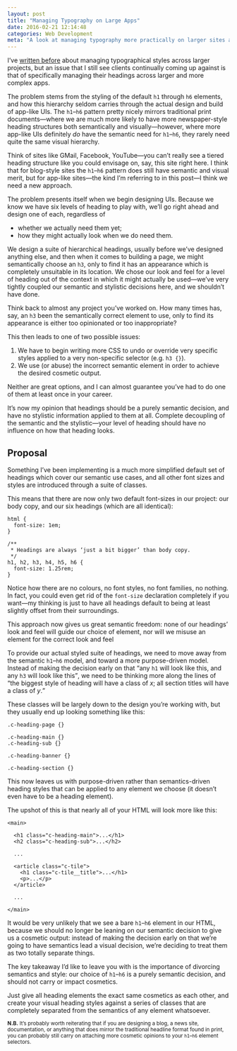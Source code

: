 ```yaml
---
layout: post
title: "Managing Typography on Large Apps"
date: 2016-02-21 12:14:48
categories: Web Development
meta: "A look at managing typography more practically on larger sites and apps"
---
```


I’ve [written before](http://csswizardry.com/2012/02/pragmatic-practical-font-sizing-in-css/)
about managing typographical styles across larger projects, but an issue that I
still see clients continually coming up against is that of specifically managing
their headings across larger and more complex apps.

The problem stems from the styling of the default `h1` through `h6` elements,
and how this hierarchy seldom carries through the actual design and build of
app-like UIs. The `h1`–`h6` pattern pretty nicely mirrors traditional print
documents—where we are much more likely to have more newspaper-style heading
structures both semantically and visually—however, where more app-like UIs
definitely _do_ have the semantic need for `h1`–`h6`, they rarely need quite the
same visual hierarchy.

Think of sites like GMail, Facebook, YouTube—you can’t really see a tiered
heading structure like you could envisage on, say, this site right here. I think
that for blog-style sites the `h1`–`h6` pattern does still have semantic and
visual merit, but for app-like sites—the kind I’m referring to in this post—I
think we need a new approach.

The problem presents itself when we begin designing UIs. Because we know we have
six levels of heading to play with, we’ll go right ahead and design one of each,
regardless of

* whether we actually need them yet;
* how they might actually look when we do need them.

We design a suite of hierarchical headings, usually before we’ve designed
anything else, and then when it comes to building a page, we might semantically
choose an `h3`, only to find it has an appearance which is completely unsuitable
in its location. We chose our look and feel for a level of heading out of the
context in which it might actually be used—we’ve very tightly coupled our
semantic and stylistic decisions here, and we shouldn’t have done.

Think back to almost any project you’ve worked on. How many times has, say, an
`h3` been the semantically correct element to use, only to find its appearance
is either too opinionated or too inappropriate?

This then leads to one of two possible issues:

1. We have to begin writing more CSS to undo or override very specific styles
   applied to a very non-specific selector (e.g. `h3 {}`).
2. We use (or abuse) the incorrect semantic element in order to achieve the
   desired cosmetic output.

Neither are great options, and I can almost guarantee you’ve had to do one of
them at least once in your career.

It’s now my opinion that headings should be a purely semantic decision, and have
no stylistic information applied to them at all. Complete decoupling of the
semantic and the stylistic—your level of heading should have no influence on how
that heading looks.

## Proposal

Something I’ve been implementing is a much more simplified default set of
headings which cover our semantic use cases, and all other font sizes and styles
are introduced through a suite of classes.

This means that there are now only two default font-sizes in our project: our
body copy, and our six headings (which are all identical):

    html {
      font-size: 1em;
    }

    /**
     * Headings are always ‘just a bit bigger’ than body copy.
     */
    h1, h2, h3, h4, h5, h6 {
      font-size: 1.25rem;
    }

Notice how there are no colours, no font styles, no font families, no nothing.
In fact, you could even get rid of the `font-size` declaration completely if you
want—my thinking is just to have all headings default to being at least slightly
offset from their surroundings.

This approach now gives us great semantic freedom: none of our headings’ look
and feel will guide our choice of element, nor will we misuse an element for the
correct look and feel

To provide our actual styled suite of headings, we need to move away from the
semantic `h1`–`h6` model, and toward a more purpose-driven model. Instead of
making the decision early on that <q>any `h1` will look like this, and any `h3`
will look like this</q>, we need to be thinking more along the lines of <q>the
biggest style of heading will have a class of <var>x</var>; all section titles
will have a class of <var>y</var>.</q>

These classes will be largely down to the design you’re working with, but they
usually end up looking something like this:

    .c-heading-page {}

    .c-heading-main {}
    .c-heading-sub {}

    .c-heading-banner {}

    .c-heading-section {}

This now leaves us with purpose-driven rather than semantics-driven heading
styles that can be applied to any element we choose (it doesn’t even have to be
a heading element).

The upshot of this is that nearly all of your HTML will look more like this:

    <main>

      <h1 class="c-heading-main">...</h1>
      <h2 class="c-heading-sub">...</h2>

      ...

      <article class="c-tile">
        <h1 class="c-tile__title">...</h1>
        <p>...</p>
      </article>

      ...

    </main>

It would be very unlikely that we see a bare `h1`–`h6` element in our HTML,
because we should no longer be leaning on our semantic decision to give us a
cosmetic output: instead of making the decision early on that we’re going to
have semantics lead a visual decision, we’re deciding to treat them as two
totally separate things.

The key takeaway I’d like to leave you with is the importance of divorcing
semantics and style: our choice of `h1`–`h6` is a purely semantic decision, and
should not carry or impact cosmetics.

Just give all heading elements the exact same cosmetics as each other, and
create your visual heading styles against a series of classes that are
completely separated from the semantics of any element whatsoever.

<small>**N.B.** It’s probably worth reiterating that if you are designing a
blog, a news site, documentation, or anything that does mirror the traditional
headline format found in print, you can probably still carry on attaching more
cosmetic opinions to your `h1`–`h6` element selectors.</small>
